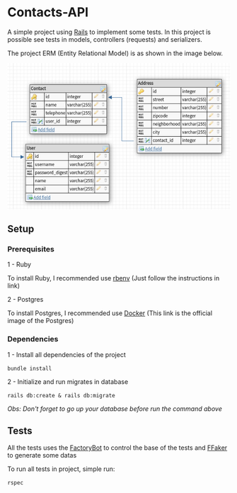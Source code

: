 # Contacts-API

A simple project using [Rails](https://rubyonrails.org/) to implement some tests. In this project is possible see tests in models, controllers (requests) and serializers.

The project ERM (Entity Relational Model) is as shown in the image below.

![ERM](public/erm.png)

## Setup

### Prerequisites

1 - Ruby

To install Ruby, I recommended use [rbenv](https://github.com/rbenv/rbenv#installation) (Just follow the instructions in link)

2 - Postgres

To install Postgres, I recommended use [Docker](https://hub.docker.com/_/postgres) (This link is the official image of the Postgres)

### Dependencies

1 - Install all dependencies of the project

```shell
bundle install
```

2 - Initialize and run migrates in database

```shell
rails db:create & rails db:migrate
```

_Obs: Don't forget to go up your database before run the command above_

## Tests

All the tests uses the [FactoryBot](https://github.com/thoughtbot/factory_bot_rails) to control the base of the tests and [FFaker](https://github.com/ffaker/ffaker) to generate some datas

To run all tests in project, simple run:

```shell
rspec
```
